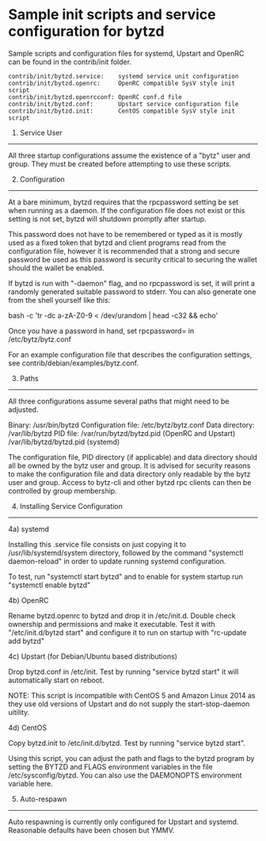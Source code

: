 Sample init scripts and service configuration for bytzd
==========================================================

Sample scripts and configuration files for systemd, Upstart and OpenRC
can be found in the contrib/init folder.

    contrib/init/bytzd.service:    systemd service unit configuration
    contrib/init/bytzd.openrc:     OpenRC compatible SysV style init script
    contrib/init/bytzd.openrcconf: OpenRC conf.d file
    contrib/init/bytzd.conf:       Upstart service configuration file
    contrib/init/bytzd.init:       CentOS compatible SysV style init script

1. Service User
---------------------------------

All three startup configurations assume the existence of a "bytz" user
and group.  They must be created before attempting to use these scripts.

2. Configuration
---------------------------------

At a bare minimum, bytzd requires that the rpcpassword setting be set
when running as a daemon.  If the configuration file does not exist or this
setting is not set, bytzd will shutdown promptly after startup.

This password does not have to be remembered or typed as it is mostly used
as a fixed token that bytzd and client programs read from the configuration
file, however it is recommended that a strong and secure password be used
as this password is security critical to securing the wallet should the
wallet be enabled.

If bytzd is run with "-daemon" flag, and no rpcpassword is set, it will
print a randomly generated suitable password to stderr.  You can also
generate one from the shell yourself like this:

bash -c 'tr -dc a-zA-Z0-9 < /dev/urandom | head -c32 && echo'

Once you have a password in hand, set rpcpassword= in /etc/bytz/bytz.conf

For an example configuration file that describes the configuration settings,
see contrib/debian/examples/bytz.conf.

3. Paths
---------------------------------

All three configurations assume several paths that might need to be adjusted.

Binary:              /usr/bin/bytzd
Configuration file:  /etc/bytz/bytz.conf
Data directory:      /var/lib/bytzd
PID file:            /var/run/bytzd/bytzd.pid (OpenRC and Upstart)
                     /var/lib/bytzd/bytzd.pid (systemd)

The configuration file, PID directory (if applicable) and data directory
should all be owned by the bytz user and group.  It is advised for security
reasons to make the configuration file and data directory only readable by the
bytz user and group.  Access to bytz-cli and other bytzd rpc clients
can then be controlled by group membership.

4. Installing Service Configuration
-----------------------------------

4a) systemd

Installing this .service file consists on just copying it to
/usr/lib/systemd/system directory, followed by the command
"systemctl daemon-reload" in order to update running systemd configuration.

To test, run "systemctl start bytzd" and to enable for system startup run
"systemctl enable bytzd"

4b) OpenRC

Rename bytzd.openrc to bytzd and drop it in /etc/init.d.  Double
check ownership and permissions and make it executable.  Test it with
"/etc/init.d/bytzd start" and configure it to run on startup with
"rc-update add bytzd"

4c) Upstart (for Debian/Ubuntu based distributions)

Drop bytzd.conf in /etc/init.  Test by running "service bytzd start"
it will automatically start on reboot.

NOTE: This script is incompatible with CentOS 5 and Amazon Linux 2014 as they
use old versions of Upstart and do not supply the start-stop-daemon uitility.

4d) CentOS

Copy bytzd.init to /etc/init.d/bytzd. Test by running "service bytzd start".

Using this script, you can adjust the path and flags to the bytzd program by
setting the BYTZD and FLAGS environment variables in the file
/etc/sysconfig/bytzd. You can also use the DAEMONOPTS environment variable here.

5. Auto-respawn
-----------------------------------

Auto respawning is currently only configured for Upstart and systemd.
Reasonable defaults have been chosen but YMMV.
